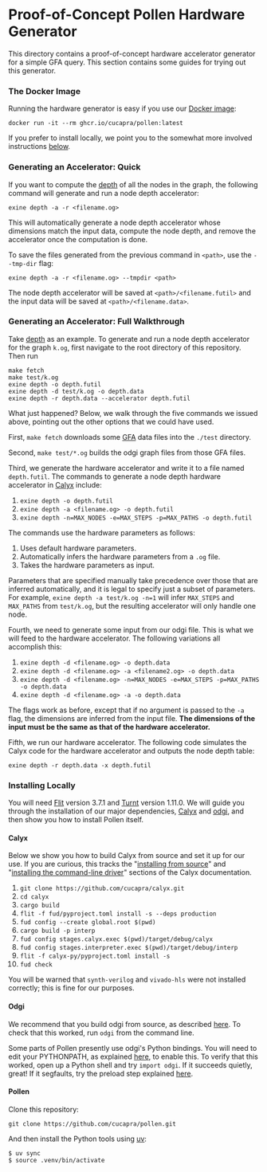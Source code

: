 # Proof-of-Concept Pollen Hardware Generator

This directory contains a proof-of-concept hardware accelerator generator for a simple GFA query. This section contains some guides for trying out this generator.

### The Docker Image

Running the hardware generator is easy if you use our [Docker image][package]:

    docker run -it --rm ghcr.io/cucapra/pollen:latest

If you prefer to install locally, we point you to the somewhat more involved instructions [below](#installing-locally).

### Generating an Accelerator: Quick

If you want to compute the [depth][] of all the nodes in the graph, the following command will generate and run a node depth accelerator:
```
exine depth -a -r <filename.og>
```

This will automatically generate a node depth accelerator whose dimensions match the input data, compute the node depth, and remove the accelerator once the computation is done.

To save the files generated from the previous command in `<path>`, use the `--tmp-dir` flag:
```
exine depth -a -r <filename.og> --tmpdir <path>
```
The node depth accelerator will be saved at `<path>/<filename.futil>` and the input data will be saved at `<path>/<filename.data>`.

### Generating an Accelerator: Full Walkthrough

Take [depth][] as an example. To generate and run a node depth accelerator for the graph `k.og`, first navigate to the root directory of this repository. Then run
```
make fetch
make test/k.og
exine depth -o depth.futil
exine depth -d test/k.og -o depth.data
exine depth -r depth.data --accelerator depth.futil
```

What just happened? Below, we walk through the five commands we issued above, pointing out the other options that we could have used.

First, `make fetch` downloads some [GFA][] data files into the `./test` directory.

Second, `make test/*.og` builds the odgi graph files from those GFA files.

Third, we generate the hardware accelerator and write it to a file named `depth.futil`. The commands to generate a node depth hardware accelerator in [Calyx][] include:

1. `exine depth -o depth.futil`
2. `exine depth -a <filename.og> -o depth.futil`
3. `exine depth -n=MAX_NODES -e=MAX_STEPS -p=MAX_PATHS -o depth.futil`

The commands use the hardware parameters as follows:
1. Uses default hardware parameters.
2. Automatically infers the hardware parameters from a `.og` file.
3. Takes the hardware parameters as input.

Parameters that are specified manually take precedence over those that are inferred automatically, and it is legal to specify just a subset of parameters. For example, `exine depth -a test/k.og -n=1` will infer `MAX_STEPS` and `MAX_PATHS` from `test/k.og`, but the resulting accelerator will only handle one node.

Fourth, we need to generate some input from our odgi file. This is what we will feed to the hardware accelerator. The following variations all accomplish this:

1. `exine depth -d <filename.og> -o depth.data`
2. `exine depth -d <filename.og> -a <filename2.og> -o depth.data`
3. `exine depth -d <filename.og> -n=MAX_NODES -e=MAX_STEPS -p=MAX_PATHS -o depth.data`
4. `exine depth -d <filename.og> -a -o depth.data`

The flags work as before, except that if no argument is passed to the `-a` flag, the dimensions are inferred from the input file. **The dimensions of the input must be the same as that of the hardware accelerator.**

Fifth, we run our hardware accelerator. The following code simulates the Calyx code for the hardware accelerator and outputs the node depth table:

```
exine depth -r depth.data -x depth.futil
```

### Installing Locally

You will need  [Flit][] version 3.7.1 and [Turnt][] version 1.11.0.
We will guide you through the installation of our major dependencies, [Calyx][] and [odgi][], and then show you how to install Pollen itself.

#### Calyx

Below we show you how to build Calyx from source and set it up for our use.
If you are curious, this tracks the "[installing from source][calyx-install-src]" and "[installing the command-line driver][calyx-install-fud]" sections of the Calyx documentation.

1. `git clone https://github.com/cucapra/calyx.git`
2. `cd calyx`
3. `cargo build`
3. `flit -f fud/pyproject.toml install -s --deps production`
4. `fud config --create global.root $(pwd)`
5. `cargo build -p interp`
6. `fud config stages.calyx.exec $(pwd)/target/debug/calyx`
7. `fud config stages.interpreter.exec $(pwd)/target/debug/interp`
8. `flit -f calyx-py/pyproject.toml install -s`
9. `fud check`

You will be warned that `synth-verilog` and `vivado-hls` were not installed correctly; this is fine for our purposes.

#### Odgi

We recommend that you build odgi from source, as described [here][odgi-from-source].
To check that this worked, run `odgi` from the command line.

Some parts of Pollen presently use odgi's Python bindings.
You will need to edit your PYTHONPATH, as explained [here][odgi-pythonpath], to enable this.
To verify that this worked, open up a Python shell and try `import odgi`.
If it succeeds quietly, great!
If it segfaults, try the preload step explained [here][odgi-preload].

#### Pollen

Clone this repository:

    git clone https://github.com/cucapra/pollen.git

And then install the Python tools using [uv][]:

    $ uv sync
    $ source .venv/bin/activate

[calyx]: https://calyxir.org
[odgi]: https://odgi.readthedocs.io/en/latest/
[flit]: https://flit.pypa.io/en/stable/
[turnt]: https://github.com/cucapra/turnt
[calyx-install-src]: https://docs.calyxir.org/#installing-from-source-to-use-and-extend-calyx
[calyx-install-fud]: https://docs.calyxir.org/#installing-the-command-line-driver
[package]: https://github.com/cucapra/pollen/pkgs/container/pollen
[odgi-from-source]: https://odgi.readthedocs.io/en/latest/rst/installation.html#building-from-source
[odgi-pythonpath]: https://odgi.readthedocs.io/en/latest/rst/binding/usage.html
[odgi-preload]: https://odgi.readthedocs.io/en/latest/rst/binding/usage.html#optimise
[depth]: https://pangenome.github.io/odgi.github.io/rst/commands/odgi_depth.html
[gfa]: https://github.com/lh3/gfatools/blob/master/doc/rGFA.md#the-reference-gfa-rgfa-format
[uv]: https://github.com/astral-sh/uv
